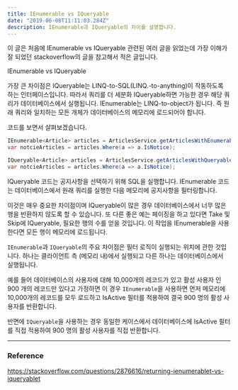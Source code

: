 ```yaml
---
title: IEnumerable vs IQueryable
date: "2019-06-08T11:11:03.284Z"
description: IEnumerable과 IQueryable의 차이를 설명합니다.
---
```


이 글은 처음에 IEnumerable vs IQueryable 관련된 여러 글을 읽었는데 가장 이해가 잘 되었던 stackoverflow의 글을 참고해서 적은 글입니다.

IEnumerable vs IQueryable

가장 큰 차이점은 IQueryable는 LINQ-to-SQL(LINQ.-to-anything)이 작동하도록 하는 인터페이스입니다. 따라서 쿼리를 더 세분화 IQueryable하면 가능한 경우 해당 쿼리가 데이터베이스에서 실행됩니다.
IEnumerable는 LINQ-to-object가 됩니다. 즉 원래 쿼리와 일치하는 모든 개체가 데이터베이스의 메모리에 로드되어야 합니다.

코드를 보면서 살펴보겠습니다.

```csharp
IEnumerable<Article> articles = ArticlesService.getArticlesWithEnumerable();
var notcieArticles = articles.Where(a => a.IsNotice);
```

```csharp
IQueryable<Article> articles = ArticlesService.getArticlesWithQueryable();
var notcieArticles = articles.Where(a => a.IsNotice);
```

IQueryable 코드는 공지사항을 선택하기 위해 SQL을 실행합니다. IEnumerable 코드는 데이터베이스에서 원래 쿼리를 실행한 다음 메모리에 공지사항을 필터링합니다.

이것은 매우 중요한 차이점이며 IQueryable이 많은 경우 데이터베이스에서 너무 많은 행을 반환하지 않도록 할 수 있습니다.
또 다른 좋은 예는 페이징을 하고 있다면 Take 및 Skip에 IQueryable, 필요한 행의 수를 얻을 것입니다.
이 작업을 IEnumerable을 사용한다면 모든 행이 메모리에 로드됩니다.

```IEnumerable```과 ```IQueryable```의 주요 차이점은 필터 로직이 실행되는 위치에 관한 것입니다. 하나는 클라이언트 측 (메모리 내)에서 실행되고 다른 하나는 데이터베이스에서 실행됩니다.

예를 들어 데이터베이스의 사용자에 대해 10,000개의 레코드가 있고 활성 사용자 인 900 개의 레코드만 있다고 가정하면 이 경우 ```IEnumerable```을 사용하면 먼저 메모리에 10,000개의 레코드를 모두 로드하고 IsActive 필터를 적용하여 결국 900 명의 활성 사용자를 반환합니다.

반면에 ```IQueryable```을 사용하는 경우 동일한 케이스에서 데이터베이스에 IsActive 필터를 직접 적용하여 900 명의 활성 사용자를 직접 반환합니다.

---
### Reference

https://stackoverflow.com/questions/2876616/returning-ienumerablet-vs-iqueryablet

